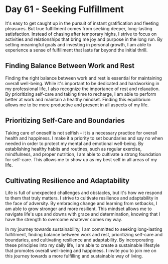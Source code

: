# Day 61 - Seeking Fulfillment

It's easy to get caught up in the pursuit of instant gratification and fleeting pleasures. But true fulfillment comes
from seeking deeper, long-lasting satisfaction. Instead of chasing after temporary highs, I strive to focus on
activities and relationships that bring me joy and purpose in the long run. By setting meaningful goals and investing in
personal growth, I am able to experience a sense of fulfillment that lasts far beyond the initial thrill.

## Finding Balance Between Work and Rest

Finding the right balance between work and rest is essential for maintaining overall well-being. While it's important to
be dedicated and hardworking in my professional life, I also recognize the importance of rest and relaxation. By
prioritizing self-care and taking time to recharge, I am able to perform better at work and maintain a healthy mindset.
Finding this equilibrium allows me to be more productive and present in all aspects of my life.

## Prioritizing Self-Care and Boundaries

Taking care of oneself is not selfish – it is a necessary practice for overall health and happiness. I make it a
priority to set boundaries and say no when needed in order to protect my mental and emotional well-being. By
establishing healthy habits and routines, such as regular exercise, mindfulness, and proper nutrition, I am able to
cultivate a strong foundation for self-care. This allows me to show up as my best self in all areas of my life.

## Cultivating Resilience and Adaptability

Life is full of unexpected challenges and obstacles, but it's how we respond to them that truly matters. I strive to
cultivate resilience and adaptability in the face of adversity. By embracing change and learning from setbacks, I am
able to grow stronger and more resilient. This mindset allows me to navigate life's ups and downs with grace and
determination, knowing that I have the strength to overcome whatever comes my way.

In my journey towards sustainability, I am committed to seeking long-lasting fulfillment, finding balance between work
and rest, prioritizing self-care and boundaries, and cultivating resilience and adaptability. By incorporating these
principles into my daily life, I am able to create a sustainable lifestyle that promotes overall well-being and
happiness. I invite you to join me on this journey towards a more fulfilling and sustainable way of living.